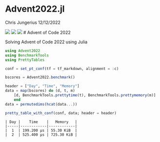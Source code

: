 Advent2022.jl
================
Chris Jungerius
12/12/2022

![](https://img.shields.io/badge/day%20📅-22-blue.png)
![](https://img.shields.io/badge/stars%20⭐-22-yellow.png)
![](https://img.shields.io/badge/days%20completed-17-red.png) \# Advent
of Code 2022

Solving Advent of Code 2022 using Julia

``` julia
using Advent2022
using BenchmarkTools
using PrettyTables

conf = set_pt_conf(tf = tf_markdown, alignment = :c)

bscores = Advent2022.benchmark()

header = ["Day", "Time", "Memory"]
data = map(bscores) do (d, t, m)
    [d, BenchmarkTools.prettytime(t), BenchmarkTools.prettymemory(m)]
    end
data = permutedims(hcat(data...))

pretty_table_with_conf(conf, data; header = header)
```

    | Day |    Time    |   Memory   |
    |-----|------------|------------|
    |  1  | 199.200 μs | 55.30 KiB  |
    |  2  | 525.400 μs | 725.30 KiB |
